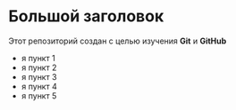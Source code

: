 # Большой заголовок 
Этот репозиторий создан с целью изучения **Git** и **GitHub**
- я пункт 1
- я пункт 2
- я пункт 3
- я пункт 4
- я пункт 5